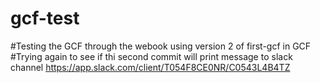 # gcf-test
#Testing the GCF through the webook using version 2 of first-gcf in GCF
#Trying again to see if thi second commit will print message to slack channel https://app.slack.com/client/T054F8CE0NR/C0543L4B4TZ
